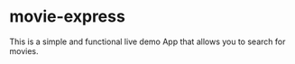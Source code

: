 # movie-express
This is a simple and functional live demo App that allows you to search for movies.
